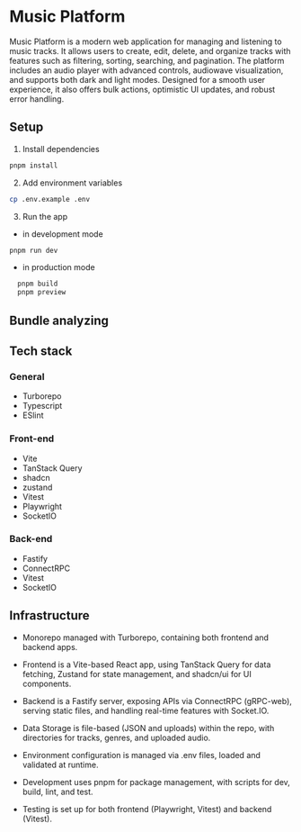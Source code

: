# Music Platform

Music Platform is a modern web application for managing and listening to music tracks. It allows users to create, edit, delete, and organize tracks with features such as filtering, sorting, searching, and pagination. The platform includes an audio player with advanced controls, audiowave visualization, and supports both dark and light modes. Designed for a smooth user experience, it also offers bulk actions, optimistic UI updates, and robust error handling.

## Setup

1. Install dependencies

```bash
pnpm install
```

2. Add environment variables

```bash
cp .env.example .env
```

3. Run the app

- in development mode

```bash
pnpm run dev
```

- in production mode

```bash
  pnpm build
  pnpm preview
```

## Bundle analyzing

## Tech stack

### General

- Turborepo
- Typescript
- ESlint

### Front-end

- Vite
- TanStack Query
- shadcn
- zustand
- Vitest
- Playwright
- SocketIO

### Back-end

- Fastify
- ConnectRPC
- Vitest
- SocketIO

## Infrastructure

- Monorepo managed with Turborepo, containing both frontend and backend apps.

- Frontend is a Vite-based React app, using TanStack Query for data fetching, Zustand for state management, and shadcn/ui for UI components.

- Backend is a Fastify server, exposing APIs via ConnectRPC (gRPC-web), serving static files, and handling real-time features with Socket.IO.

- Data Storage is file-based (JSON and uploads) within the repo, with directories for tracks, genres, and uploaded audio.

- Environment configuration is managed via .env files, loaded and validated at runtime.

- Development uses pnpm for package management, with scripts for dev, build, lint, and test.

- Testing is set up for both frontend (Playwright, Vitest) and backend (Vitest).

